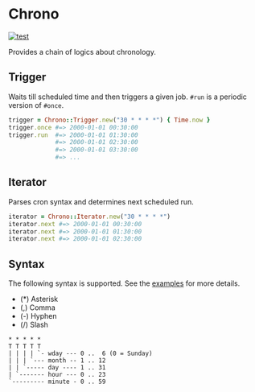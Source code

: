 # Chrono

[![test](https://github.com/r7kamura/chrono/actions/workflows/test.yml/badge.svg)](https://github.com/r7kamura/chrono/actions/workflows/test.yml)

Provides a chain of logics about chronology.

## Trigger
Waits till scheduled time and then triggers a given job. `#run` is a periodic version of `#once`.

```ruby
trigger = Chrono::Trigger.new("30 * * * *") { Time.now }
trigger.once #=> 2000-01-01 00:30:00
trigger.run  #=> 2000-01-01 01:30:00
             #=> 2000-01-01 02:30:00
             #=> 2000-01-01 03:30:00
             #=> ...
```

## Iterator
Parses cron syntax and determines next scheduled run.

```ruby
iterator = Chrono::Iterator.new("30 * * * *")
iterator.next #=> 2000-01-01 00:30:00
iterator.next #=> 2000-01-01 01:30:00
iterator.next #=> 2000-01-01 02:30:00
```

## Syntax
The following syntax is supported.
See the [examples](https://github.com/r7kamura/chrono/blob/master/spec/chrono/iterator_spec.rb)
for more details.

* (*) Asterisk
* (,) Comma
* (-) Hyphen
* (/) Slash

```
* * * * *
T T T T T
| | | | `- wday --- 0 ..  6 (0 = Sunday)
| | | `--- month -- 1 .. 12
| | `----- day ---- 1 .. 31
| `------- hour --- 0 .. 23
`--------- minute - 0 .. 59
```
